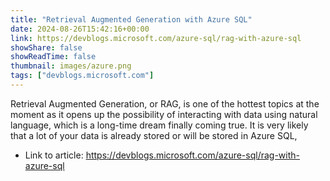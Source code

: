 ```yaml
---
title: "Retrieval Augmented Generation with Azure SQL"
date: 2024-08-26T15:42:16+00:00
link: https://devblogs.microsoft.com/azure-sql/rag-with-azure-sql
showShare: false
showReadTime: false
thumbnail: images/azure.png
tags: ["devblogs.microsoft.com"]
---
```

Retrieval Augmented Generation, or RAG, is one of the hottest topics at the moment as it opens up the possibility of interacting with data using natural language, which is a long-time dream finally coming true. It is very likely that a lot of your data is already stored or will be stored in Azure SQL,

- Link to article: https://devblogs.microsoft.com/azure-sql/rag-with-azure-sql